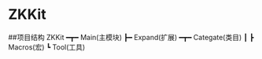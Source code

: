 # ZKKit
##项目结构
ZKKit ━┳━ Main(主模块)
       ┣━ Expand(扩展)  ━┳━ Categate(类目)
       ┃                 ┣ Macros(宏)
                         ┗ Tool(工具)
